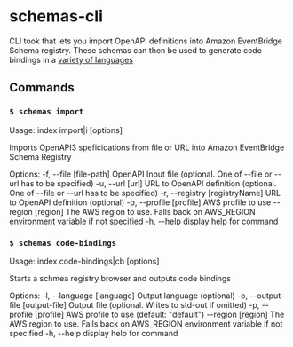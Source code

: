 # schemas-cli

CLI took that lets you import OpenAPI definitions into Amazon EventBridge Schema registry. These schemas can then be used to generate code bindings in a [variety of languages](https://github.com/quicktype/quicktype#target-languages)

## Commands

### `$ schemas import`
Usage: index import|i [options]

Imports OpenAPI3 speficications from file or URL into Amazon EventBridge Schema Registry

Options:
  -f, --file [file-path]         OpenAPI Input file (optional. One of
                                 --file or --url has to be specified)
  -u, --url [url]                URL to OpenAPI definition (optional. One
                                 of --file or --url has to be specified)
  -r, --registry [registryName]  URL to OpenAPI definition (optional)
  -p, --profile [profile]        AWS profile to use
  --region [region]              The AWS region to use. Falls back on
                                 AWS_REGION environment variable if not
                                 specified
  -h, --help                     display help for command

### `$ schemas code-bindings`
Usage: index code-bindings|cb [options]

Starts a schmea registry browser and outputs code bindings

Options:
  -l, --language [language]        Output language (optional)
  -o, --output-file [output-file]  Output file (optional. Writes to std-out
                                   if omitted)
  -p, --profile [profile]          AWS profile to use (default: "default")
  --region [region]                The AWS region to use. Falls back on
                                   AWS_REGION environment variable if not
                                   specified
  -h, --help                       display help for command